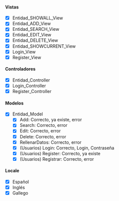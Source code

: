 #### Vistas
- [x] Entidad_SHOWALL_View
- [x] Entidad_ADD_View
- [x] Entidad_SEARCH_View
- [x] Entidad_EDIT_View
- [x] Entidad_DELETE_View
- [x] Entidad_SHOWCURRENT_View
- [x] Login_View
- [x] Register_View

#### Controladores
- [x] Entidad_Controller
- [x] Login_Controller
- [x] Register_Controller

#### Modelos
- [x] Entidad_Model
    - [x] Add: Correcto, ya existe, error
    - [x] Search: Correcto, error
    - [x] Edit: Correcto, error
    - [x] Delete: Correcto, error
    - [x] RellenarDatos: Correcto, error
    - [x] (Usuarios) Login: Correcto, Login, Contraseña
    - [x] (Usuarios) Register: Correcto, ya existe
    - [x] (Usuarios) Registrar: Correcto, error

#### Locale
- [x] Español
- [x] Inglés
- [x] Gallego